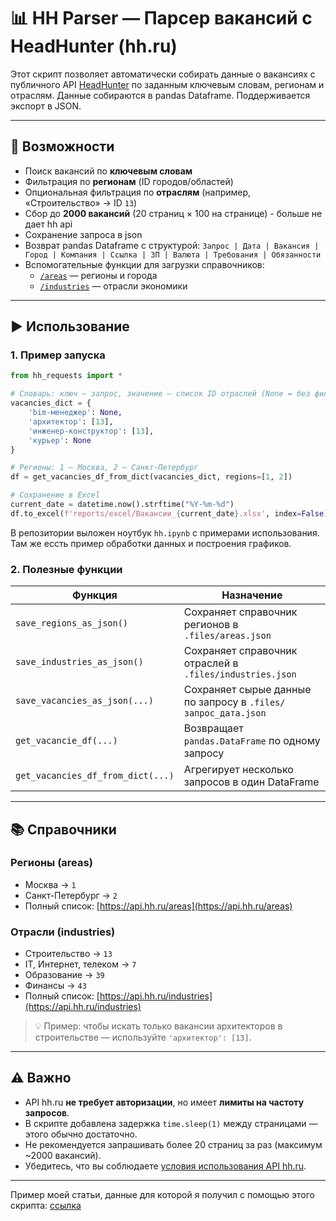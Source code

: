 # 📊 HH Parser — Парсер вакансий с HeadHunter (hh.ru)

Этот скрипт позволяет автоматически собирать данные о вакансиях с публичного API [HeadHunter](https://hh.ru) по заданным ключевым словам, регионам и отраслям. Данные собираются в pandas Dataframe. Поддерживается экспорт в JSON. 

---

## 🚀 Возможности

- Поиск вакансий по **ключевым словам**
- Фильтрация по **регионам** (ID городов/областей)
- Опциональная фильтрация по **отраслям** (например, «Строительство» → ID `13`)
- Сбор до **2000 вакансий** (20 страниц × 100 на странице) - больше не дает hh api
- Сохранение запроса в json
- Возврат pandas Dataframe с структурой:
    `Запрос | Дата | Вакансия | Город | Компания | Ссылка | ЗП | Валюта | Требования | Обязанности`
- Вспомогательные функции для загрузки справочников:
  - [`/areas`](https://api.hh.ru/areas) — регионы и города
  - [`/industries`](https://api.hh.ru/industries) — отрасли экономики

---

## ▶️ Использование

### 1. Пример запуска

```python
from hh_requests import *

# Словарь: ключ — запрос, значение — список ID отраслей (None = без фильтрации)
vacancies_dict = {
    'bim-менеджер': None,
    'архитектор': [13],
    'инженер-конструктор': [13],
    'курьер': None
}

# Регионы: 1 — Москва, 2 — Санкт-Петербург
df = get_vacancies_df_from_dict(vacancies_dict, regions=[1, 2])

# Сохранение в Excel
current_date = datetime.now().strftime("%Y-%m-%d")
df.to_excel(f'reports/excel/Вакансии_{current_date}.xlsx', index=False)
```

В репозитории выложен ноутбук `hh.ipynb` с примерами использования. Там же ессть пример обработки данных и построения графиков.


### 2. Полезные функции

| Функция | Назначение |
|--------|-----------|
| `save_regions_as_json()` | Сохраняет справочник регионов в `.files/areas.json` |
| `save_industries_as_json()` | Сохраняет справочник отраслей в `.files/industries.json` |
| `save_vacancies_as_json(...)` | Сохраняет сырые данные по запросу в `.files/запрос_дата.json` |
| `get_vacancie_df(...)` | Возвращает `pandas.DataFrame` по одному запросу |
| `get_vacancies_df_from_dict(...)` | Агрегирует несколько запросов в один DataFrame |

---

## 📚 Справочники

### Регионы (areas)
- Москва → `1`
- Санкт-Петербург → `2`
- Полный список: [https://api.hh.ru/areas](https://api.hh.ru/areas)

### Отрасли (industries)
- Строительство → `13`
- IT, Интернет, телеком → `7`
- Образование → `39`
- Финансы → `43`
- Полный список: [https://api.hh.ru/industries](https://api.hh.ru/industries)

> 💡 Пример: чтобы искать только вакансии архитекторов в строительстве — используйте `'архитектор': [13]`.

---

## ⚠️ Важно

- API hh.ru **не требует авторизации**, но имеет **лимиты на частоту запросов**.
- В скрипте добавлена задержка `time.sleep(1)` между страницами — этого обычно достаточно.
- Не рекомендуется запрашивать более 20 страниц за раз (максимум ~2000 вакансий).
- Убедитесь, что вы соблюдаете [условия использования API hh.ru](https://github.com/hhru/api).

---

Пример моей статьи, данные для которой я получил с помощью этого скрипта: [ссылка](https://telegra.ph/Analiz-vakansij-na-rynke-proektirovaniya-v-stroitelstve-Oktyabr-2025-10-08)
